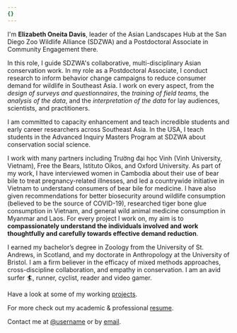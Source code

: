 ```yaml
---
{}
---
```


I'm **Elizabeth Oneita Davis**, leader of the Asian Landscapes Hub at the San Diego Zoo Wildlife Alliance (SDZWA) and a Postdoctoral Associate in Community Engagement there.

In this role, I guide SDZWA's collaborative, multi-disciplinary Asian conservation work. In my role as a Postdoctoral Associate, I conduct research to inform behavior change campaigns to reduce consumer demand for wildlife in Southeast Asia. I work on every aspect, from the *design of surveys and questionnaires*, the *training of field teams*, the *analysis of the data*, and the *interpretation of the data* for lay audiences, scientists, and practitioners.

I am committed to capacity enhancement and teach incredible students and early career researchers across Southeast Asia. In the USA, I teach students in the Advanced Inquiry Masters Program at SDZWA about conservation social science.

I work with many partners including Trường đại học Vinh (Vinh University, Vietnam), Free the Bears, Istituto Oikos, and Oxford University. As part of my work, I have interviewed women in Cambodia about their use of bear bile to treat pregnancy-related illnesses, and led a countrywide initiative in Vietnam to understand consumers of bear bile for medicine. I have also given recommendations for better biosecurity around wildlife consumption (believed to be the source of COVID-19), researched tiger bone glue consumption in Vietnam, and general wild animal medicine consumption in Myanmar and Laos. For every project I work on, my aim is to **compassionately understand the individuals involved and work thoughtfully and carefully towards effective demand reduction**.

I earned my bachelor’s degree in Zoology from the University of St. Andrews, in Scotland, and my doctorate in Anthropology at the University of Bristol. I am a firm believer in the efficacy of mixed methods approaches, cross-discipline collaboration, and empathy in conservation. I am an avid surfer :surfer:, runner, cyclist, reader and video gamer.

Have a look at some of my working [projects].

For more check out my academic & professional [resume].

Contact me at [@username] or by [email].



[projects]: /projects
[resume]: https://demo.nurlan.co/hugo-vitae/
[@username]: https://twitter.com/username
[email]: mailto:email@example.com
